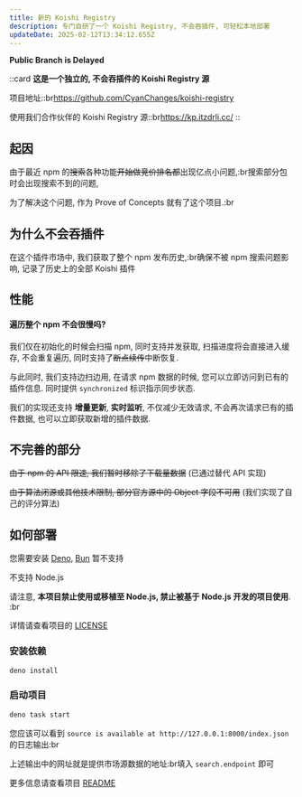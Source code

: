 ```yaml
---
title: 新的 Koishi Registry
description: 专门自研了一个 Koishi Registry, 不会吞插件, 可轻松本地部署
updateDate: 2025-02-12T13:34:12.655Z
---
```


**Public Branch is Delayed**

::card
**这是一个独立的, 不会吞插件的 Koishi Registry 源**

项目地址::br<https://github.com/CyanChanges/koishi-registry>

使用我们合作伙伴的 Koishi Registry 源::br<https://kp.itzdrli.cc/>
::

## 起因

由于最近 npm 的~~搜索~~各种功能~~开始做竞价排名都~~出现亿点小问题,:br搜索部分包时会出现搜索不到的问题,

为了解决这个问题, 作为 Prove of Concepts 就有了这个项目.:br

## 为什么不会吞插件

在这个插件市场中, 我们获取了整个 npm 发布历史,:br确保不被 npm 搜索问题影响, 记录了历史上的全部 Koishi 插件

## 性能

#### 遍历整个 npm 不会很慢吗?

我们仅在初始化的时候会扫描 npm, 同时支持并发获取, 扫描进度将会直接进入缓存, 不会重复遍历, 同时支持了~~断点续传~~中断恢复.

与此同时, 我们支持边扫边用, 在请求 npm 数据的时候, 您可以立即访问到已有的插件信息. 同时提供 `synchronized` 标识指示同步状态.

我们的实现还支持 **增量更新**, **实时监听**, 不仅减少无效请求, 不会再次请求已有的插件数据, 也可以立即获取新增的插件数据.

## 不完善的部分

~~由于 npm 的 API 限速, 我们暂时移除了下载量数据~~ (已通过替代 API 实现)

~~由于算法闭源或其他技术限制, 部分官方源中的 Object 字段不可用~~ (我们实现了自己的评分算法)

## 如何部署

您需要安装 [Deno](https://deno.land/), [Bun](https://bun.sh/) 暂不支持

不支持 Node.js

请注意, **本项目禁止使用或移植至 Node.js, 禁止被基于 Node.js 开发的项目使用**. :br

详情请查看项目的 [LICENSE](https://github.com/CyanChanges/koishi-registry?tab=License-1-ov-file)

### 安装依赖

```bash
deno install
```

### 启动项目

```bash
deno task start
```

您应该可以看到 `source is available at http://127.0.0.1:8000/index.json` 的日志输出:br

上述输出中的网址就是提供市场源数据的地址:br填入 `search.endpoint` 即可

更多信息请查看项目 [README](https://github.com/CyanChanges/koishi-registry/#readme)


